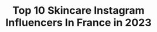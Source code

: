 ---
title: Top 10 Skincare Instagram Influencers In France in 2023
description: >-
  Find top skincare Instagram influencers in France in 2023. Most popular hashtags: #makeup #skincare #concours #hudabeauty.
platform: Instagram
hits: 466
text_top: Analyze the best Instagram influencers on inBeat.
text_bottom: Our database has 466 Instagram influencers like this in France for you to contact.
profiles:
  - username: "glowftgal"
    fullname: >-
      𝒮𝒶𝓇𝒶𝒽 🦋 𝒢𝓁𝑜𝓌𝒻𝓉𝑔𝒶𝓁 ✨
    bio: >-
      🎨 Makeup - Skincare 🧖🏼‍♀️ 📍Avion - 30min de Lille 📆 Infos, disponibilités et tarifs à la une 💌 glowftgal@gmail.com ⤹ Baby Youtubeuse
    location: "France"
    followers: 4569
    engagement: 1482
    commentsToLikes: 0.075245
    id: ck9hccxuikt9z0j78c0rv8vog
    verified: false
    hashtags: "#toofacedpalette, #glittermakeup, #carnivalxlpro, #dipbrowpomade"
  - username: "miiriam_br"
    fullname: >-
      ✨ MB ✨
    bio: >-
      📍•🇹🇳 • Beauty • fashion • lifestyle Skincare
    location: "France"
    followers: 44058
    engagement: 134
    commentsToLikes: 0.143681
    id: ck6ttxw9ud6q60j71xelzc5xq
    verified: false
    hashtags: "#concours, #giveaway, #make, #giveaways"
  - username: "fashionistamer"
    fullname: >-
      👑مريم👑
    bio: >-
      -Fashion👗Travel✈Makeup💄skincare💫 -Photographer: @capturesofmark -Community manager :@mykiosque24 -Businesswakil@gmail.com
    location: "France"
    followers: 12108
    engagement: 531
    commentsToLikes: 0.038332
    id: ckap449oc5s1c0i78av0q067o
    verified: false
    hashtags: "#potd, #callanstoog, #europe, #fashion"
  - username: "noemie_discoveries"
    fullname: >-
      Noémie #endogirl 🎗
    bio: >-
      #endogirl #endometriose #beauté #cosmetics #makeup #skincare #food #instagrameuse 📩J'accepte les #partenariat , n'hésitez pas à me contacter 😃
    location: "France"
    followers: 9142
    engagement: 2040
    commentsToLikes: 0.366015
    id: ck9h9pm469g4q0j78yiz7pwgu
    verified: false
    hashtags: "#skincare, #aloevera, #produitoffert, #makeuptutorial"
  - username: "jessy_peps"
    fullname: >-
      Jessy 🌌
    bio: >-
      🦋 Beauty ☆ Skincare ☆ Lifestyle ☆ 📧 nahm.jess@gmail.com 🎃 Good Vibes Only 🎃 🔎 Lien pour tout les bons plans ⤵️
    location: "France"
    followers: 5607
    engagement: 1305
    commentsToLikes: 0.280906
    id: ckf5nre3rzdql0j23hprb9dfn
    verified: false
    hashtags: "#cleanbeauty, #beaut, #igbeauty, #collaboration"
  - username: "m.soohee"
    fullname: >-
      Soo Hee
    bio: >-
      • Skincare Addict • Homemade cooking • Photography services 📸 • Creator of #splashwskincare From Korea to France 📍🇰🇷🇫🇷 Collab : DM or email
    location: "France"
    followers: 4177
    engagement: 1753
    commentsToLikes: 0.685750
    id: ck15umdxenvui0i19mfo9lvie
    verified: false
    hashtags: "#texturetuesday, #pinkwednesday, #splashwskincare, #testeuse"
  - username: "nutella_dollce"
    fullname: >-
      Nutella Dollce
    bio: >-
      Blessed, Thankful & Focused. Founder of: @dollce.lashes Lady network | Healthcare, Skincare & More 📲 DM for Collaboration 📩 ⤵️ Last YouTube vidéo
    location: "France"
    followers: 10171
    engagement: 621
    commentsToLikes: 0.008977
    id: ckf5qhq5w9eav0j23cp8lztv0
    verified: false
    hashtags: "#travel, #summer, #lifestyle, #instagram"
  - username: "vvismaad"
    fullname: >-
      @skintillatebeauty earlier
    bio: >-
      In a constant struggle to maintain a positive bank balance and buy all the skincare I want💁🏻‍♀️ 📍Paris
    location: "France"
    followers: 5254
    engagement: 565
    commentsToLikes: 0.302909
    id: ck8t6ezw4dd3m0j786ssoqznf
    verified: false
    hashtags: "#letsbefrank, #frankbody"
  - username: "sleepingbeautyytb"
    fullname: >-
      Marie Tuffery
    bio: >-
      #Healthylifestyle 🌿, Skincare🧖🏼‍♀️, Motivation👊🏻,Fashion YOUTUBE +280k : SleepingBeauty ↓NEW VIDEO↓
    location: "France"
    followers: 109434
    engagement: 648
    commentsToLikes: 0.021162
    id: ck9hci0xrlhtq0j782qywoi1t
    verified: false
    hashtags: "#mesformesenforme, #danslabalance, #braunfamily, #braunbeauty"
  - username: "amandineyk"
    fullname: >-
      Amandine 👩🏽‍🎨
    bio: >-
      🇫🇷🇨🇫 📍 Paris, France 🇫🇷 👩🏽‍🎨 Makeup / 🧖🏽‍♀️ Skincare 📩: amandineyk@gmail.com (Je ne fais pas de prestations maquillage) Youtube channel ⤵️
    location: "France"
    followers: 132461
    engagement: 1157
    commentsToLikes: 0.004995
    id: ck0u7dizg4irr0i19kl8siw1g
    verified: false
    hashtags: "#natashadenona, #toofaced, #staceymariemua, #makeup"
---